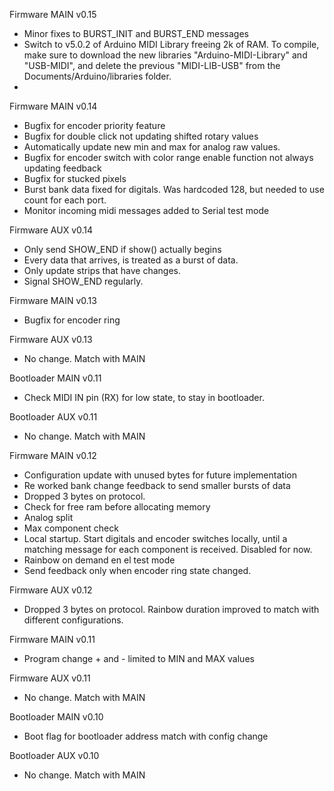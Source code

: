 Firmware MAIN
v0.15
- Minor fixes to BURST_INIT and BURST_END messages
- Switch to v5.0.2 of Arduino MIDI Library freeing 2k of RAM. To compile, make sure to download the new libraries "Arduino-MIDI-Library" and "USB-MIDI", and delete the previous "MIDI-LIB-USB" from the Documents/Arduino/libraries folder.
- 

Firmware MAIN
v0.14
- Bugfix for encoder priority feature
- Bugfix for double click not updating shifted rotary values
- Automatically update new min and max for analog raw values.
- Bugfix for encoder switch with color range enable function not always updating feedback
- Bugfix for stucked pixels
- Burst bank data fixed for digitals. Was hardcoded 128, but needed to use count for each port.
- Monitor incoming midi messages added to Serial test mode

Firmware AUX
v0.14
- Only send SHOW_END if show() actually begins
- Every data that arrives, is treated as a burst of data. 
- Only update strips that have changes.
- Signal SHOW_END regularly.

Firmware MAIN
v0.13
- Bugfix for encoder ring

Firmware AUX
v0.13
- No change. Match with MAIN

Bootloader MAIN
v0.11
- Check MIDI IN pin (RX) for low state, to stay in bootloader.

Bootloader AUX
v0.11
- No change. Match with MAIN

Firmware MAIN
v0.12
- Configuration update with unused bytes for future implementation
- Re worked bank change feedback to send smaller bursts of data 
- Dropped 3 bytes on protocol.
- Check for free ram before allocating memory
- Analog split
- Max component check
- Local startup. Start digitals and encoder switches locally, until a matching message for each component is received. Disabled for now.
- Rainbow on demand en el test mode
- Send feedback only when encoder ring state changed.

Firmware AUX
v0.12
- Dropped 3 bytes on protocol. Rainbow duration improved to match with different configurations.

Firmware MAIN
v0.11
- Program change + and - limited to MIN and MAX values

Firmware AUX
v0.11
- No change. Match with MAIN

Bootloader MAIN
v0.10
- Boot flag for bootloader address match with config change

Bootloader AUX
v0.10
- No change. Match with MAIN